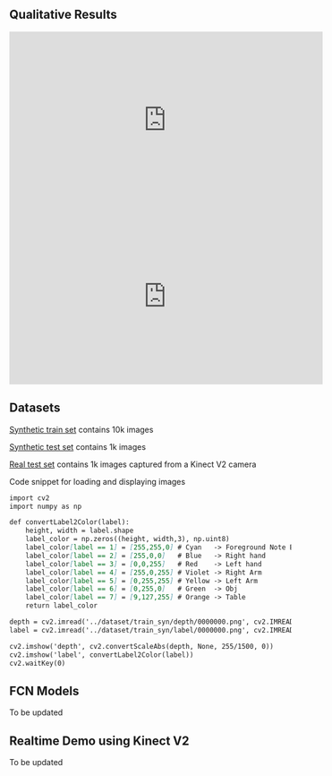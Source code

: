 ## Qualitative Results
<iframe width="560" height="315" src="https://www.youtube.com/embed/96pDNfH1yF0" frameborder="0" allow="accelerometer; autoplay; encrypted-media; gyroscope; picture-in-picture" allowfullscreen></iframe>

<iframe width="560" height="315" src="https://www.youtube.com/embed/VxVRp63EwXA" frameborder="0" allow="accelerometer; autoplay; encrypted-media; gyroscope; picture-in-picture" allowfullscreen></iframe>

## Datasets
[Synthetic train set](https://github.com/gmntu/semseg/tree/master/dataset/train_syn) contains 10k images

[Synthetic test set](https://github.com/gmntu/semseg/tree/master/dataset/test_syn) contains 1k images

[Real test set](https://github.com/gmntu/semseg/tree/master/dataset/test_kv2) contains 1k images captured from a Kinect V2 camera

Code snippet for loading and displaying images

```markdown
import cv2
import numpy as np

def convertLabel2Color(label):
	height, width = label.shape
	label_color = np.zeros((height, width,3), np.uint8)
	label_color[label == 1] = [255,255,0] # Cyan   -> Foreground Note BGR
	label_color[label == 2] = [255,0,0]   # Blue   -> Right hand
	label_color[label == 3] = [0,0,255]   # Red    -> Left hand
	label_color[label == 4] = [255,0,255] # Violet -> Right Arm
	label_color[label == 5] = [0,255,255] # Yellow -> Left Arm
	label_color[label == 6] = [0,255,0]   # Green  -> Obj    
	label_color[label == 7] = [9,127,255] # Orange -> Table    
	return label_color

depth = cv2.imread('../dataset/train_syn/depth/0000000.png', cv2.IMREAD_ANYDEPTH)
label = cv2.imread('../dataset/train_syn/label/0000000.png', cv2.IMREAD_GRAYSCALE)

cv2.imshow('depth', cv2.convertScaleAbs(depth, None, 255/1500, 0))
cv2.imshow('label', convertLabel2Color(label))
cv2.waitKey(0)
```


## FCN Models
To be updated

## Realtime Demo using Kinect V2
To be updated


